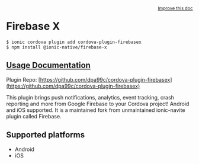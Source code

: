 <a style="float:right;font-size:12px;" href="http://github.com/ionic-team/ionic-native/edit/master/src/@ionic-native/plugins/firebase-x/index.ts#L66">
  Improve this doc
</a>

# Firebase X

```
$ ionic cordova plugin add cordova-plugin-firebasex
$ npm install @ionic-native/firebase-x
```

## [Usage Documentation](https://ionicframework.com/docs/native/firebase-x/)

Plugin Repo: [https://github.com/dpa99c/cordova-plugin-firebasex](https://github.com/dpa99c/cordova-plugin-firebasex)

This plugin brings push notifications, analytics, event tracking, crash reporting and more from Google Firebase to your Cordova project! Android and iOS supported.
It is a maintained fork from unmaintained ionic-navite plugin called Firebase.

## Supported platforms
- Android
- iOS



